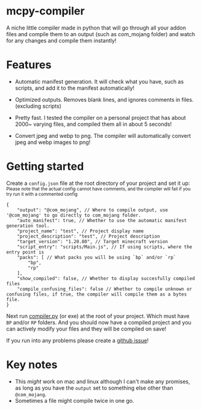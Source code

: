 # mcpy-compiler
A niche little compiler made in python that will go through all your addon files and compile them to an output (such as com_mojang folder) and watch for any changes and compile them instantly!

# Features
* Automatic manifest generation. It will check what you have, such as scripts, and add it to the manifest automatically!

* Optimized outputs. Removes blank lines, and ignores comments in files. (excluding scripts)

* Pretty fast. I tested the compiler on a personal project that has about 2000~ varying files, and compiled them all in about 5 seconds!

* Convert jpeg and webp to png. The compiler will automatically convert jpeg and webp images to png!

# Getting started
Create a `config.json` file at the root directory of your project and set it up:    
<sub>Please note that the actual config cannot have comments, and the compiler will fail if you try run it with a commented config
```jsonc
{
    "output": "@com_mojang", // Where to compile output, use '@com_mojang' to go directly to com_mojang folder.
    "auto_manifest": true, // Whether to use the automatic manifest generation tool.
    "project_name": "test", // Project display name
    "project_description": "test", // Project description
    "target_version": "1.20.80", // Target minecraft version
    "script_entry": "scripts/Main.js", // If using scripts, where the entry point is
    "packs": [ // What packs you will be using `bp` and/or `rp`
        "bp",
        "rp"
    ],
    "show_compiled": false, // Whether to display succesfully compiled files
    "compile_confusing_files": false // Whether to compile unknown or confusing files, if true, the compiler will compile them as a bytes file.
}
```

Next run [compiler.py](https://github.com/RoseyKat/mcpy-compiler/blob/main/compiler.py) (or exe) at the root of your project. Which must have `BP` and/or `RP` folders. And you should now have a compiled project and you can actively modify your files and they will be compiled on save!

If you run into any problems please create a [github issue](https://github.com/RoseyKat/mcpy-compiler/issues/new)!

# Key notes
* This *might* work on mac and linux although I can't make any promises, as long as you have the `output` set to something else other than `@com_mojang`.
* Sometimes a file might compile twice in one go.

